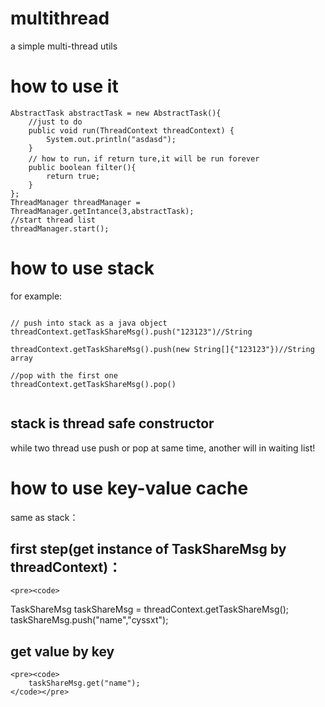# multithread
a simple multi-thread utils
# how to use it
<pre><code>AbstractTask abstractTask = new AbstractTask(){
    //just to do
    public void run(ThreadContext threadContext) {
        System.out.println("asdasd");
    }
    // how to run，if return ture,it will be run forever
    public boolean filter(){
        return true;
    }
};
ThreadManager threadManager = ThreadManager.getIntance(3,abstractTask);
//start thread list
threadManager.start();</code></pre>

# how to use stack
for example:
<pre><code>
// push into stack as a java object 
threadContext.getTaskShareMsg().push("123123")//String

threadContext.getTaskShareMsg().push(new String[]{"123123"})//String array

//pop with the first one
threadContext.getTaskShareMsg().pop()

</code></pre>

## stack is thread safe constructor

while two thread use push or pop at same time, another will in waiting list!


# how to use key-value cache
same as stack：
## first step(get instance of TaskShareMsg by threadContext)：
    <pre><code>
   TaskShareMsg taskShareMsg = threadContext.getTaskShareMsg();
   taskShareMsg.push("name","cyssxt");
   </code></pre>
## get value by key
    <pre><code>
        taskShareMsg.get("name");
    </code></pre>
   
   

